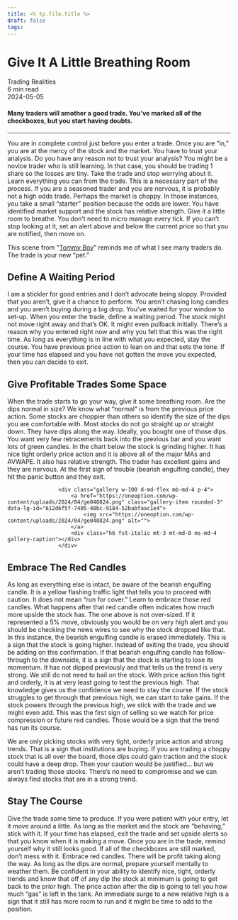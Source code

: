 ```yaml
---
title: <% tp.file.title %>
draft: false
tags:
---
```


<div class="bg-secondary">
<h1 class="py-5 ms-3 ms-md-4 my-0">Give It A Little Breathing Room</h1>
</div>
<div class="d-flex align-items-center flex-wrap text-muted ps-3 ps-md-4 py-3 border-top border-bottom">
<div class="border-end pe-3 me-3">
<span class="badge bg-faded-primary text-primary">
Trading Realities </span>
</div>
<div class="fs-sm pe-3 border-end me-3">6 min read</div>
<div class="fs-sm">
2024-05-05 </div>
</div>
<section class="px-3 px-md-4 py-4">
<h4 class="wp-block-heading">Many traders will smother a good trade. You’ve marked all of the checkboxes, but you start having doubts. </h4>
<hr class="wp-block-separator has-alpha-channel-opacity">
<p>You are in complete control just before you enter a trade. Once you are “in,” you are at the mercy of the stock and the market. You have to trust your analysis. Do you have any reason not to trust your analysis? You might be a novice trader who is still learning. In that case, you should be trading 1 share so the losses are tiny. Take the trade and stop worrying about it. Learn everything you can from the trade. This is a necessary part of the process. If you are a seasoned trader and you are nervous, it is probably not a high odds trade. Perhaps the market is choppy. In those instances, you take a small “starter” position because the odds are lower. You have identified market support and the stock has relative strength. Give it a little room to breathe. You don’t need to micro manage every tick. If you can’t stop looking at it, set an alert above and below the current price so that you are notified, then move on.</p>
<p>This scene from “<a href="https://youtu.be/pJugO-Fiwws?si=vHIzmx3je-Qi-y5F&amp;t=49" target="_blank" rel="noopener">Tommy Boy</a>” reminds me of what I see many traders do. The trade is your new “pet.”</p>
<h2 class="wp-block-heading" id="Define_A_Waiting_Period">Define A Waiting Period</h2>
<p>I am a stickler for good entries and I don’t advocate being sloppy. Provided that you aren’t, give it a chance to perform. You aren’t chasing long candles and you aren’t buying during a big drop. You’ve waited for your window to set-up. When you enter the trade, define a waiting period. The stock might not move right away and that’s OK. It might even pullback initially. There’s a reason why you entered right now and why you felt that this was the right time. As long as everything is in line with what you expected, stay the course. You have previous price action to lean on and that sets the tone. If your time has elapsed and you have not gotten the move you expected, then you can decide to exit. </p>
<h2 class="wp-block-heading" id="Give_Profitable_Trades_Some_Space">Give Profitable Trades Some Space</h2>
<p>When the trade starts to go your way, give it some breathing room. Are the dips normal in size? We know what “normal” is from the previous price action. Some stocks are choppier than others so identify the size of the dips you are comfortable with. Most stocks do not go straight up or straight down. They have dips along the way. Ideally, you bought one of those dips. You want very few retracements back into the previous bar and you want lots of green candles. In the chart below the stock is grinding higher. It has nice tight orderly price action and it is above all of the major MAs and AVWAPE. It also has relative strength. The trader has excellent gains and they are nervous. At the first sign of trouble (bearish engulfing candle), they hit the panic button and they exit. </p>

                    <div class="gallery w-100 d-md-flex mb-md-4 p-4">
                        <a href="https://oneoption.com/wp-content/uploads/2024/04/ge040824.png" class="gallery-item rounded-3" data-lg-id="612d6f5f-7405-48bc-9184-52babfaac1e4">
                            <img src="https://oneoption.com/wp-content/uploads/2024/04/ge040824.png" alt="">
                        </a>
                        <div class="h6 fst-italic mt-3 mt-md-0 ms-md-4 gallery-caption"></div>
                    </div>
                
<h2 class="wp-block-heading" id="Embrace_The_Red_Candles">Embrace The Red Candles</h2>
<p>As long as everything else is intact, be aware of the bearish engulfing candle. It is a yellow flashing traffic light that tells you to proceed with caution. It does not mean “run for cover.” Learn to embrace those red candles. What happens after that red candle often indicates how much more upside the stock has. The one above is not over-sized. If it represented a 5% move, obviously you would be on very high alert and you should be checking the news wires to see why the stock dropped like that. In this instance, the bearish engulfing candle is erased immediately. This is a sign that the stock is going higher. Instead of exiting the trade, you should be adding on this confirmation. If that bearish engulfing candle has follow-through to the downside, it is a sign that the stock is starting to lose its momentum. It has not dipped previously and that tells us the trend is very strong. We still do not need to bail on the stock. With price action this tight and orderly, it is at very least going to test the previous high. That knowledge gives us the confidence we need to stay the course. If the stock struggles to get through that previous high, we can start to take gains. If the stock powers through the previous high, we stick with the trade and we might even add. This was the first sign of selling so we watch for price compression or future red candles. Those would be a sign that the trend has run its course. </p>
<p>We are only picking stocks with very tight, orderly price action and strong trends. That is a sign that institutions are buying. If you are trading a choppy stock that is all over the board, those dips could gain traction and the stock could have a deep drop. Then your caution would be justified… but we aren’t trading those stocks. There’s no need to compromise and we can always find stocks that are in a strong trend. </p>
<h2 class="wp-block-heading" id="Stay_The_Course">Stay The Course</h2>
<p>Give the trade some time to produce. If you were patient with your entry, let it move around a little. As long as the market and the stock are “behaving,” stick with it. If your time has elapsed, exit the trade and set upside alerts so that you know when it is making a move. Once you are in the trade, remind yourself why it still looks good. If all of the checkboxes are still marked, don’t mess with it. Embrace red candles. There will be profit taking along the way. As long as the dips are normal, prepare yourself mentally to weather them. Be confident in your ability to identify nice, tight, orderly trends and know that off of any dip the stock at minimum is going to get back to the prior high. The price action after the dip is going to tell you how much “gas” is left in the tank. An immediate surge to a new relative high is a sign that it still has more room to run and it might be time to add to the position. </p>
</section>

